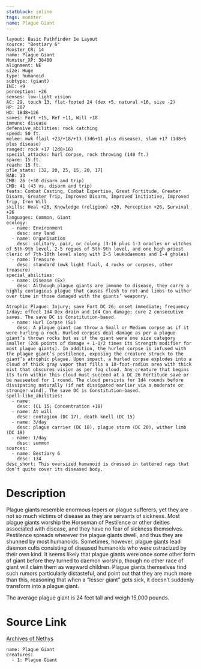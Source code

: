 ```yaml
---
statblock: inline
tags: monster
name: Plague Giant
---
```

```statblock
layout: Basic Pathfinder 1e Layout
source: "Bestiary 6"
Monster_CR: 14
name: Plague Giant
Monster_XP: 38400
alignment: NE
size: Huge
type: humanoid
subtype: (giant)
INI: +9
perception: +26
senses: low-light vision
AC: 29, touch 13, flat-footed 24 (dex +5, natural +16, size -2)
HP: 207
HD: 18d8+126
saves: Fort +15, Ref +11, Will +18
immune: disease
defensive_abilities: rock catching
speed: 50 ft.
melee: mwk flail +23/+18/+13 (3d6+11 plus disease), slam +17 (1d8+5 plus disease)
ranged: rock +17 (2d8+16)
special_attacks: hurl corpse, rock throwing (140 ft.)
space: 15 ft.
reach: 15 ft.
pf1e_stats: [32, 20, 25, 15, 20, 17]
BAB: 13
CMB: 26 (+30 disarm and trip)
CMD: 41 (43 vs. disarm and trip)
feats: Combat Casting, Combat Expertise, Great Fortitude, Greater Disarm, Greater Trip, Improved Disarm, Improved Initiative, Improved Trip, Iron Will
skills: Heal +26, Knowledge (religion) +20, Perception +26, Survival +26
languages: Common, Giant
ecology:
  - name: Environment
    desc: any land
  - name: Organisation
    desc: solitary, pair, or colony (3-16 plus 1-3 oracles or witches of 5th-9th level, 2-5 rogues of 5th-9th level, and one high priest cleric of 7th-10th level along with 2-5 leukodaemons and 1-4 gholes)
  - name: Treasure
    desc: standard (mwk light flail, 4 rocks or corpses, other treasure)
special_abilities:
  - name: Disease (Ex)
    desc: Although plague giants are immune to disease, they carry a highly contagious plague that causes flesh to rot and limbs to wither over time in those damaged with the giants’ weaponry. 

Atrophic Plague: Injury; save Fort DC 26; onset immediate; frequency 1/day; effect 1d4 Dex drain and 1d4 Con damage; cure 2 consecutive saves. The save DC is Constitution-based.
  - name: Hurl Corpse (Su)
    desc: A plague giant can throw a Small or Medium corpse as if it were hurling a rock. Hurled corpses deal damage as per a plague giant’s thrown rocks but as if the giant were one size category smaller (2d6 points of damage + 1-1/2 times its Strength modifier for most plague giants). In addition, the hurled corpse is infused with the plague giant’s pestilence, exposing the creature struck to the giant’s atrophic plague. Upon impact, a hurled corpse explodes into a cloud of thick gray vapor that fills a 10-foot-radius area with thick mist that obscures vision as per fog cloud. Any creature that begins its turn within this cloud must succeed at a DC 26 Fortitude save or be nauseated for 1 round. The cloud persists for 1d4 rounds before dissipating naturally (if not dissipated earlier via a moderate or stronger wind). The save DC is Constitution-based.
spell-like_abilities:
  - name:
    desc: (CL 15; Concentration +18)
  - name: At will
    desc: contagion (DC 17), death knell (DC 15)
  - name: 3/day
    desc: plague carrier (DC 18), plague storm (DC 20), wither limb (DC 19)
  - name: 1/day
    desc: summon
sources:
  - name: Bestiary 6
    desc: 134
desc_short: This oversized humanoid is dressed in tattered rags that don’t quite cover its diseased body.
```
# Description
Plague giants resemble enormous lepers or plague sufferers, yet they are not so much victims of disease as they are servants of sickness. Most plague giants worship the Horseman of Pestilence or other deities associated with disease, and they have no fear of sickness themselves. Pestilence spreads wherever the plague giants dwell, and thus they are shunned by most humanoids. Sometimes, however, plague giants lead daemon cults consisting of diseased humanoids who were ostracized by their own kind. It seems likely that plague giants were once some other form of giant before they turned to daemon worship, though no other race of giant will claim them as wayward children. Plague giants themselves find such rumors particularly distasteful, and point out that they are much more than this, reasoning that when a “lesser giant” gets sick, it doesn’t suddenly transform into a plague giant. 

The average plague giant is 24 feet tall and weigh 15,000 pounds.
# Source Link
[Archives of Nethys](https://aonprd.com/MonsterDisplay.aspx?ItemName=Plague%20Giant)
```encounter-table
name: Plague Giant
creatures:
  - 1: Plague Giant
```
